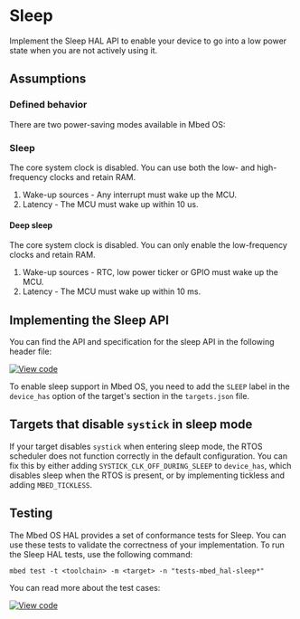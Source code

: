 # Sleep

Implement the Sleep HAL API to enable your device to go into a low power state when you are not actively using it.

## Assumptions

### Defined behavior

There are two power-saving modes available in Mbed OS:

### Sleep

The core system clock is disabled. You can use both the low- and high-frequency clocks and retain RAM.

1. Wake-up sources - Any interrupt must wake up the MCU.
1. Latency - The MCU must wake up within 10 us.

#### Deep sleep

The core system clock is disabled. You can only enable the low-frequency clocks and retain RAM.

1. Wake-up sources - RTC, low power ticker or GPIO must wake up the MCU.
1. Latency - The MCU must wake up within 10 ms.

## Implementing the Sleep API

You can find the API and specification for the sleep API in the following header file:

[![View code](https://www.mbed.com/embed/?type=library)](https://os.mbed.com/docs/mbed-os/v6.12/mbed-os-api-doxy/group__hal__sleep.html)

To enable sleep support in Mbed OS, you need to add the `SLEEP` label in the `device_has` option of the target's section in the `targets.json` file.

## Targets that disable `systick` in sleep mode

If your target disables `systick` when entering sleep mode, the RTOS scheduler does not function correctly in the default configuration. You can fix this by either adding `SYSTICK_CLK_OFF_DURING_SLEEP` to `device_has`, which disables sleep when the RTOS is present, or by implementing tickless and adding `MBED_TICKLESS`.

## Testing

The Mbed OS HAL provides a set of conformance tests for Sleep. You can use these tests to validate the correctness of your implementation. To run the Sleep HAL tests, use the following command:

```
mbed test -t <toolchain> -m <target> -n "tests-mbed_hal-sleep*"
```

You can read more about the test cases:

[![View code](https://www.mbed.com/embed/?type=library)](https://os.mbed.com/docs/mbed-os/v6.12/mbed-os-api-doxy/group__hal__sleep__tests.html)
